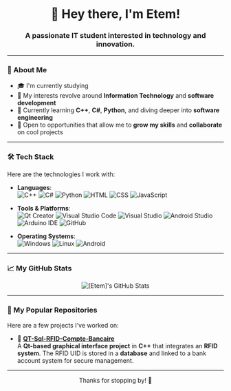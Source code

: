 <h1 align="center">👋 Hey there, I'm Etem!</h1>
<h3 align="center">A passionate IT student interested in technology and innovation.</h3>

---

### 🚀 About Me  
- 🎓 I'm currently studying 
- 🎯 My interests revolve around **Information Technology** and **software development**  
- 🌱 Currently learning **C++**, **C#**, **Python**, and diving deeper into **software engineering**  
- 💼 Open to opportunities that allow me to **grow my skills** and **collaborate** on cool projects  

---

### 🛠️ Tech Stack  
Here are the technologies I work with:  

- **Languages**:  
  ![C++](https://img.shields.io/badge/-C++-00599C?logo=c%2B%2B&logoColor=white) ![C#](https://img.shields.io/badge/-C%23-239120?logo=c-sharp&logoColor=white) ![Python](https://img.shields.io/badge/-Python-3776AB?logo=python&logoColor=white) ![HTML](https://img.shields.io/badge/-HTML5-E34F26?logo=html5&logoColor=white) ![CSS](https://img.shields.io/badge/-CSS3-1572B6?logo=css3&logoColor=white) ![JavaScript](https://img.shields.io/badge/-JavaScript-F7DF1E?logo=javascript&logoColor=black)  

- **Tools & Platforms**:  
  ![Qt Creator](https://img.shields.io/badge/-Qt-41CD52?logo=qt&logoColor=white) ![Visual Studio Code](https://img.shields.io/badge/-VS%20Code-007ACC?logo=visual-studio-code&logoColor=white) ![Visual Studio](https://img.shields.io/badge/-Visual%20Studio-5C2D91?logo=visual-studio&logoColor=white) ![Android Studio](https://img.shields.io/badge/-Android%20Studio-3DDC84?logo=android-studio&logoColor=white) ![Arduino IDE](https://img.shields.io/badge/-Arduino-00979D?logo=arduino&logoColor=white) ![GitHub](https://img.shields.io/badge/-GitHub-181717?logo=github&logoColor=white)  

- **Operating Systems**:  
  ![Windows](https://img.shields.io/badge/-Windows-0078D6?logo=windows&logoColor=white) ![Linux](https://img.shields.io/badge/-Linux-FCC624?logo=linux&logoColor=black) ![Android](https://img.shields.io/badge/-Android-3DDC84?logo=android&logoColor=white)  

---

### 📈 My GitHub Stats  
<p align="center">
  <img src="https://github-readme-stats.vercel.app/api?username=Etem-Source&show_icons=true&theme=tokyonight" alt="[Etem]'s GitHub Stats" />
</p>

---

### 🌟 My Popular Repositories  
Here are a few projects I've worked on:  

- 🔹 [**QT-Sql-RFID-Compte-Bancaire**](https://github.com/Etem-Source/QT-Sql-RFID-Compte-Bancaire)  
   A **Qt-based graphical interface project** in **C++** that integrates an **RFID system**. The RFID UID is stored in a **database** and linked to a bank account system for secure management.  

---

<p align="center">Thanks for stopping by! 🚀</p>
